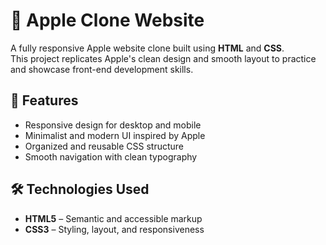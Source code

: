 
# 🍏 Apple Clone Website

A fully responsive Apple website clone built using **HTML** and **CSS**.  
This project replicates Apple's clean design and smooth layout to practice and showcase front-end development skills.

## 📌 Features
- Responsive design for desktop and mobile
- Minimalist and modern UI inspired by Apple
- Organized and reusable CSS structure
- Smooth navigation with clean typography

## 🛠️ Technologies Used
- **HTML5** – Semantic and accessible markup
- **CSS3** – Styling, layout, and responsiveness
